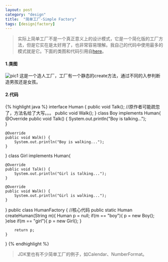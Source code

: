 ```yaml
---
layout: post
category: "design"
title:  "简单工厂-Simple Factory"
tags: [design|factory]
---
```

>实际上简单工厂不是一个真正意义上的设计模式，它是一个简化版的工厂方法，但是它实在是太好用了，也非常容易理解。我自己的代码中使用最多的模式就是它。下面的类图和代码引用自[here](http://www.programcreek.com/2013/02/java-design-pattern-factory/)。

#### 1.类图
![pic1](http://www.programcreek.com/wp-content/uploads/2013/02/factory-design-pattern.png)
这是一个造人工厂，工厂有一个静态的create方法，通过不同的入参判断造男孩还是女孩。

#### 2.代码
{% highlight java %}
interface Human {
	public void Talk(); //原作者可能疏忽了，方法名给了大写。。。
	public void Walk();
}
class Boy implements Human{
	@Override
	public void Talk() {
		System.out.println("Boy is talking...");		
	}
 
	@Override
	public void Walk() {
		System.out.println("Boy is walking...");
	}
}
class Girl implements Human{
 
	@Override
	public void Talk() {
		System.out.println("Girl is talking...");	
	}
 
	@Override
	public void Walk() {
		System.out.println("Girl is walking...");
	}
}
public class HumanFactory {
	//核心代码
	public static Human createHuman(String m){
		Human p = null;
		if(m == "boy"){
			p = new Boy();
		}else if(m == "girl"){
			p = new Girl();
		}
 
		return p;
	}
}
{% endhighlight %}
>JDK里也有不少简单工厂的例子，如Calendar、NumberFormat。